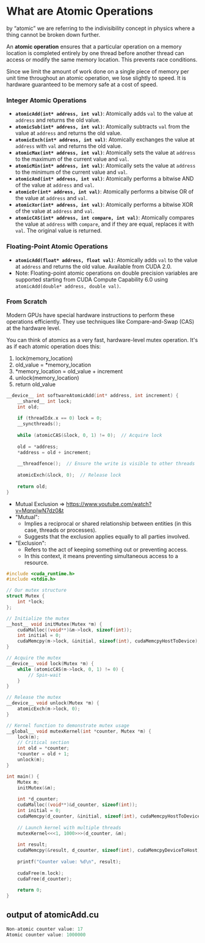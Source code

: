# What are Atomic Operations
    
by “atomic” we are referring to the indivisibility concept in physics where a thing cannot be broken down further.

An **atomic operation** ensures that a particular operation on a memory location is completed entirely by one thread before another thread can access or modify the same memory location. This prevents race conditions.

Since we limit the amount of work done on a single piece of memory per unit time throughout an atomic operation, we lose slightly to speed. It is hardware guaranteed to be memory safe at a cost of speed.

### **Integer Atomic Operations**

- **`atomicAdd(int* address, int val)`**: Atomically adds `val` to the value at `address` and returns the old value.
- **`atomicSub(int* address, int val)`**: Atomically subtracts `val` from the value at `address` and returns the old value.
- **`atomicExch(int* address, int val)`**: Atomically exchanges the value at `address` with `val` and returns the old value.
- **`atomicMax(int* address, int val)`**: Atomically sets the value at `address` to the maximum of the current value and `val`.
- **`atomicMin(int* address, int val)`**: Atomically sets the value at `address` to the minimum of the current value and `val`.
- **`atomicAnd(int* address, int val)`**: Atomically performs a bitwise AND of the value at `address` and `val`.
- **`atomicOr(int* address, int val)`**: Atomically performs a bitwise OR of the value at `address` and `val`.
- **`atomicXor(int* address, int val)`**: Atomically performs a bitwise XOR of the value at `address` and `val`.
- **`atomicCAS(int* address, int compare, int val)`**: Atomically compares the value at `address` with `compare`, and if they are equal, replaces it with `val`. The original value is returned.

### **Floating-Point Atomic Operations**

- **`atomicAdd(float* address, float val)`**: Atomically adds `val` to the value at `address` and returns the old value. Available from CUDA 2.0.
- Note: Floating-point atomic operations on double precision variables are supported starting from CUDA Compute Capability 6.0 using `atomicAdd(double* address, double val)`.

### From Scratch

Modern GPUs have special hardware instructions to perform these operations efficiently. They use techniques like Compare-and-Swap (CAS) at the hardware level.

You can think of atomics as a very fast, hardware-level mutex operation. It's as if each atomic operation does this:

1. lock(memory_location)
2. old_value = *memory_location
3. *memory_location = old_value + increment
4. unlock(memory_location)
5. return old_value

```cpp
__device__ int softwareAtomicAdd(int* address, int increment) {
    __shared__ int lock;
    int old;
    
    if (threadIdx.x == 0) lock = 0;
    __syncthreads();
    
    while (atomicCAS(&lock, 0, 1) != 0);  // Acquire lock
    
    old = *address;
    *address = old + increment;
    
    __threadfence();  // Ensure the write is visible to other threads
    
    atomicExch(&lock, 0);  // Release lock
    
    return old;
}
```


- Mutual Exclusion ⇒ https://www.youtube.com/watch?v=MqnpIwN7dz0&t
- "Mutual":
    - Implies a reciprocal or shared relationship between entities (in this case, threads or processes).
    - Suggests that the exclusion applies equally to all parties involved.
- "Exclusion":
    - Refers to the act of keeping something out or preventing access.
    - In this context, it means preventing simultaneous access to a resource.


```cpp
#include <cuda_runtime.h>
#include <stdio.h>

// Our mutex structure
struct Mutex {
    int *lock;
};

// Initialize the mutex
__host__ void initMutex(Mutex *m) {
    cudaMalloc((void**)&m->lock, sizeof(int));
    int initial = 0;
    cudaMemcpy(m->lock, &initial, sizeof(int), cudaMemcpyHostToDevice);
}

// Acquire the mutex
__device__ void lock(Mutex *m) {
    while (atomicCAS(m->lock, 0, 1) != 0) {
        // Spin-wait
    }
}

// Release the mutex
__device__ void unlock(Mutex *m) {
    atomicExch(m->lock, 0);
}

// Kernel function to demonstrate mutex usage
__global__ void mutexKernel(int *counter, Mutex *m) {
    lock(m);
    // Critical section
    int old = *counter;
    *counter = old + 1;
    unlock(m);
}

int main() {
    Mutex m;
    initMutex(&m);
    
    int *d_counter;
    cudaMalloc((void**)&d_counter, sizeof(int));
    int initial = 0;
    cudaMemcpy(d_counter, &initial, sizeof(int), cudaMemcpyHostToDevice);
    
    // Launch kernel with multiple threads
    mutexKernel<<<1, 1000>>>(d_counter, &m);
    
    int result;
    cudaMemcpy(&result, d_counter, sizeof(int), cudaMemcpyDeviceToHost);
    
    printf("Counter value: %d\n", result);
    
    cudaFree(m.lock);
    cudaFree(d_counter);
    
    return 0;
}
```

## output of atomicAdd.cu

```cpp
Non-atomic counter value: 17
Atomic counter value: 1000000
```
